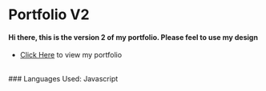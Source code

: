 # Portfolio V2
#### Hi there, this is the version 2 of my portfolio. Please feel to use my design
- [Click Here](https://www.youtube.com/watch?v=mjgsHKHm4co) to view my portfolio
<br />
### Languages Used:
Javascript
